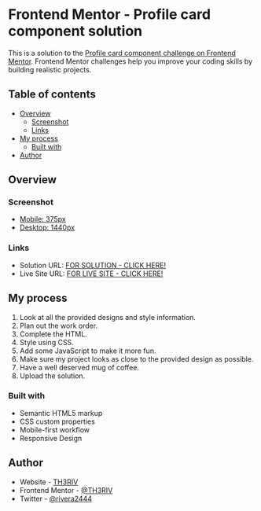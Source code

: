 # Frontend Mentor - Profile card component solution

This is a solution to the [Profile card component challenge on Frontend Mentor](https://www.frontendmentor.io/challenges/profile-card-component-cfArpWshJ). Frontend Mentor challenges help you improve your coding skills by building realistic projects. 

## Table of contents

- [Overview](#overview)
  - [Screenshot](#screenshot)
  - [Links](#links)
- [My process](#my-process)
  - [Built with](#built-with)
- [Author](#author)

## Overview

### Screenshot

- [Mobile: 375px](./screenshots/375px.png)
- [Desktop: 1440px](./screenshots/1440px.png)

### Links

- Solution URL: [FOR SOLUTION - CLICK HERE!](link)
- Live Site URL: [FOR LIVE SITE - CLICK HERE!](link)

## My process

1. Look at all the provided designs and style information.
2. Plan out the work order.
3. Complete the HTML.
4. Style using CSS.
5. Add some JavaScript to make it more fun.
6. Make sure my project looks as close to the provided design as possible.
7. Have a well deserved mug of coffee.
8. Upload the solution.

### Built with

- Semantic HTML5 markup
- CSS custom properties
- Mobile-first workflow
- Responsive Design

## Author

- Website - [TH3RIV](https://th3riv.github.io)
- Frontend Mentor - [@TH3RIV](https://www.frontendmentor.io/profile/TH3RIV)
- Twitter - [@rivera2444](https://www.twitter.com/rivera2444)
